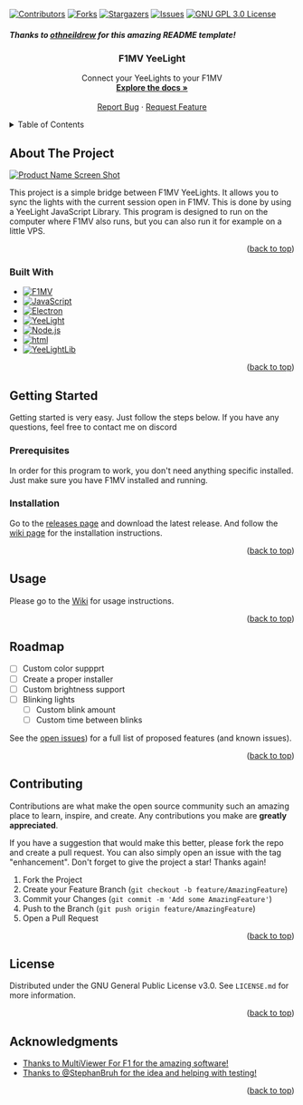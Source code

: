 <!-- Improved compatibility of back to top link: See: https://github.com/othneildrew/Best-README-Template/pull/73 -->
<a name="readme-top"></a>



<!-- PROJECT SHIELDS -->
[![Contributors][contributors-shield]][contributors-url]
[![Forks][forks-shield]][forks-url]
[![Stargazers][stars-shield]][stars-url]
[![Issues][issues-shield]][issues-url]
[![GNU GPL 3.0 License][license-shield]][license-url]

##### *Thanks to [othneildrew](https://github.com/othneildrew/Best-README-Template) for this amazing README template!*
<!-- PROJECT LOGO -->

<h3 align="center">F1MV YeeLight</h3>
<div align="center">
  <p align="center">
    Connect your YeeLights to your F1MV
    <br />
    <a href="https://github.com/koningcool/F1MV-YeeLight/wiki/First-Time-Configuration"><strong>Explore the docs »</strong></a>
    <br />
    <br />
    <a href="https://github.com/koningcool/F1MV-YeeLight/issues">Report Bug</a>
    ·
    <a href="https://github.com/koningcool/F1MV-YeeLight/issues">Request Feature</a>
  </p>
</div>



<!-- TABLE OF CONTENTS -->
<details>
  <summary>Table of Contents</summary>
  <ol>
    <li>
      <a href="#about-the-project">About The Project</a>
      <ul>
        <li><a href="#built-with">Built With</a></li>
      </ul>
    </li>
    <li>
      <a href="#getting-started">Getting Started</a>
      <ul>
        <li><a href="#prerequisites">Prerequisites</a></li>
        <li><a href="#installation">Installation</a></li>
      </ul>
    </li>
    <li><a href="#usage">Usage</a></li>
    <li><a href="#roadmap">Roadmap</a></li>
    <li><a href="#contributing">Contributing</a></li>
    <li><a href="#license">License</a></li>
  </ol>
</details>



<!-- ABOUT THE PROJECT -->
## About The Project

[![Product Name Screen Shot][product-screenshot]](https://i.ibb.co/jGgdhWq/6-lamptest.jpg)

This project is a simple bridge between F1MV YeeLights. It allows you to sync the lights with the current session open in F1MV. This is done by using a YeeLight JavaScript Library. This program is designed to run on the computer where F1MV also runs, but you can also run it for example on a little VPS.

<p align="right">(<a href="#readme-top">back to top</a>)</p>



### Built With

* [![F1MV][f1mv]][f1mv-url]
* [![JavaScript][javascript]][javascript-url]
* [![Electron][Electron]][electron-url]
* [![YeeLight][yeelight]][yeelight-url]
* [![Node.js][nodejs]][nodejs-url]
* [![html][html]][html-url]
* [![YeeLightLib][yeelight-library]][yeelight-library-url]

<p align="right">(<a href="#readme-top">back to top</a>)</p>



<!-- GETTING STARTED -->
## Getting Started

Getting started is very easy. Just follow the steps below. If you have any questions, feel free to contact me on discord

### Prerequisites

In order for this program to work, you don't need anything specific installed. Just make sure you have F1MV installed and running.

### Installation

Go to the [releases page][releases-url] and download the latest release.
And follow the [wiki page][wikiurl] for the installation instructions.

<p align="right">(<a href="#readme-top">back to top</a>)</p>



<!-- USAGE Instructions -->
## Usage

Please go to the [Wiki][wikiurl] for usage instructions.

<p align="right">(<a href="#readme-top">back to top</a>)</p>



<!-- ROADMAP -->
## Roadmap

- [ ] Custom color suppprt
- [ ] Create a proper installer
- [ ] Custom brightness support
- [ ] Blinking lights
  - [ ] Custom blink amount
  - [ ] Custom time between blinks

See the [open issues][issuesurl]) for a full list of proposed features (and known issues).

<p align="right">(<a href="#readme-top">back to top</a>)</p>



<!-- CONTRIBUTING -->
## Contributing

Contributions are what make the open source community such an amazing place to learn, inspire, and create. Any contributions you make are **greatly appreciated**.

If you have a suggestion that would make this better, please fork the repo and create a pull request. You can also simply open an issue with the tag "enhancement".
Don't forget to give the project a star! Thanks again!

1. Fork the Project
2. Create your Feature Branch (`git checkout -b feature/AmazingFeature`)
3. Commit your Changes (`git commit -m 'Add some AmazingFeature'`)
4. Push to the Branch (`git push origin feature/AmazingFeature`)
5. Open a Pull Request

<p align="right">(<a href="#readme-top">back to top</a>)</p>



<!-- LICENSE -->
## License

Distributed under the GNU General Public License v3.0. See `LICENSE.md` for more information.

<p align="right">(<a href="#readme-top">back to top</a>)</p>


<!-- ACKNOWLEDGMENTS -->
## Acknowledgments

* [Thanks to MultiViewer For F1 for the amazing software!](https://beta.f1mv.com/)
* [Thanks to @StephanBruh for the idea and helping with testing!](https://github.com/StephanBruh)


<p align="right">(<a href="#readme-top">back to top</a>)</p>



<!-- MARKDOWN LINKS & IMAGES -->
<!-- https://www.markdownguide.org/basic-syntax/#reference-style-links -->
[contributors-shield]: https://img.shields.io/github/contributors/koningcool/F1MV-YeeLight.svg?style=for-the-badge
[contributors-url]: https://github.com/koningcool/F1MV-YeeLight/graphs/contributors
[forks-shield]: https://img.shields.io/github/forks/koningcool/F1MV-YeeLight.svg?style=for-the-badge
[forks-url]: https://github.com/koningcool/F1MV-YeeLight/network/members
[stars-shield]: https://img.shields.io/github/stars/koningcool/F1MV-YeeLight.svg?style=for-the-badge
[stars-url]: https://github.com/koningcool/F1MV-YeeLight/stargazers
[issues-shield]: https://img.shields.io/github/issues/koningcool/F1MV-YeeLight.svg?style=for-the-badge
[issues-url]: https://github.com/koningcool/F1MV-YeeLight/issues
[license-shield]: https://img.shields.io/github/license/koningcool/F1MV-YeeLight.svg?style=for-the-badge
[license-url]: https://github.com/koningcool/F1MV-YeeLight/blob/main/LICENSE.MD
[product-screenshot]: https://i.ibb.co/jGgdhWq/6-lamptest.jpg
[javascript]: https://img.shields.io/badge/JavaScript-F7DF1E?style=for-the-badge&logo=javascript&logoColor=black
[javascript-url]: https://www.javascript.com/
[electron]: https://img.shields.io/badge/Electron-47848F?style=for-the-badge&logo=electron&logoColor=white
[electron-url]: https://www.electronjs.org/
[yeelight]: https://img.shields.io/badge/Yeelight-0002bb?style=for-the-badge&logo=yeelight&logoColor=black
[yeelight-url]: https://www.yeelight.com/
[html]: https://img.shields.io/badge/HTML5-E34F26?style=for-the-badge&logo=html5&logoColor=white
[html-url]: https://html.spec.whatwg.org/multipage/
[github-actions]: https://img.shields.io/badge/github%20actions-%232671E5.svg?style=for-the-badge&logo=githubactions&logoColor=white
[ide]: https://img.shields.io/badge/IntelliJIDEA-000000.svg?style=for-the-badge&logo=intellij-idea&logoColor=white
[Git]: https://img.shields.io/badge/git-%23F05033.svg?style=for-the-badge&logo=git&logoColor=white
[f1mv]: https://img.shields.io/badge/MultiViewer%20For%20F1-fb1e07.svg?style=for-the-badge&logo=f1&logoColor=white
[f1mv-url]: https://beta.f1mv.com
[nodejs]: https://img.shields.io/badge/Node.js-43853D?style=for-the-badge&logo=node.js&logoColor=white
[nodejs-url]: https://nodejs.org/en/
[yeelight-library]: https://img.shields.io/badge/Yeelight%20Library-FD500?style=for-the-badge&logo=yeelight&logoColor=black
[yeelight-library-url]: https://www.npmjs.com/package/yeelight.io
[releases-url]: https://github.com/YeeLight/F1MV-YeeLight/releases
[wikiurl]: https://github.com/koningcool/F1MV-YeeLight/wiki/
[issuesurl]: https://github.com/koningcool/F1MV-YeeLight/issues

[github_username]: koningcool
[repo_name]: F1MV-YeeLight